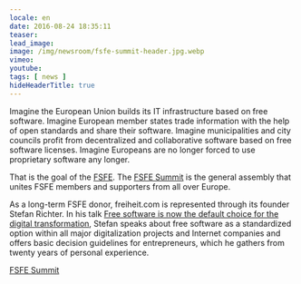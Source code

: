 ```yaml
---
locale: en
date: 2016-08-24 18:35:11
teaser:
lead_image:
image: /img/newsroom/fsfe-summit-header.jpg.webp
vimeo:
youtube:
tags: [ news ]
hideHeaderTitle: true
---
```


Imagine the European Union builds its IT infrastructure based on free software. Imagine European member states trade information with the help of open standards and share their software. Imagine municipalities and city councils profit from decentralized and collaborative software based on free software licenses. Imagine Europeans are no longer forced to use proprietary software any longer.

That is the goal of the [FSFE](https://fsfe.org/). The [FSFE Summit](https://fsfe.org/community/events/2016/summit/frontpage.de.html) is the general assembly that unites FSFE members and supporters from all over Europe.

As a long-term FSFE donor, freiheit.com is represented through its founder Stefan Richter. In his talk [Free software is now the default choice for the digital transformation](https://conf.qtcon.org/en/qtcon/public/events/475), Stefan speaks about free software as a standardized option within all major digitalization projects and Internet companies and offers basic decision guidelines for entrepreneurs, which he gathers from twenty years of personal experience.

[FSFE Summit](https://fsfe.org/community/events/2016/summit/frontpage.de.html)


